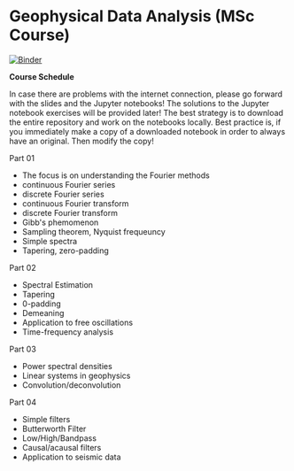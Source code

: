# Geophysical Data Analysis (MSc Course)


[![Binder](https://mybinder.org/badge_logo.svg)](https://mybinder.org/v2/gh/heinerigel/GeophysicalDataAnalysis/main)


**Course Schedule**

In case there are problems with the internet connection, please go forward with the slides and the Jupyter notebooks! The solutions to the Jupyter notebook exercises will be provided later! The best strategy is to download the entire repository and work on the notebooks locally. Best practice is, if you immediately make a copy of a downloaded notebook in order to always have an original. Then modify the copy!

Part 01 

- The focus is on understanding the Fourier methods
- continuous Fourier series
- discrete Fourier series
- continuous Fourier transform
- discrete Fourier transform
- Gibb's phemomenon
- Sampling theorem, Nyquist frequeuncy 
- Simple spectra
- Tapering, zero-padding

Part 02

- Spectral Estimation 
- Tapering
- 0-padding
- Demeaning
- Application to free oscillations
- Time-frequency analysis

Part 03 

- Power spectral densities
- Linear systems in geophysics
- Convolution/deconvolution

Part 04
- Simple filters
- Butterworth Filter
- Low/High/Bandpass
- Causal/acausal filters
- Application to seismic data



